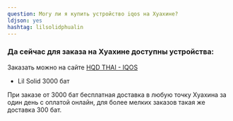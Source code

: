 ```yaml
---
question: Могу ли я купить устройство iqos на Хуахине?
ldjson: yes
hashtag: lilsolidphualin
---
```


### Да сейчас для заказа на Хуахине доступны устройства:

Заказать можно на сайте [HQD THAI - IQOS](https://hqdthai.ru/iqos/)

* Lil Solid 3000 бат 

При заказе от 3000 бат бесплатная доставка в любую точку Хуахина за один день с оплатой онлайн, для более мелких заказов такая же доставка 300 бат.
